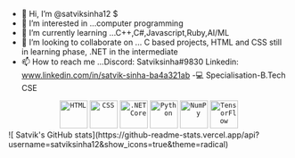 - 👋 Hi, I’m @satviksinha12                                                           $
- 👀 I’m interested in ...computer programming
- 🌱 I’m currently learning ...C++,C#,Javascript,Ruby,AI/ML 
- 💞️ I’m looking to collaborate on ... C based projects, HTML and CSS still in learning phase, .NET in the intermediate
- 📫 How to reach me ...Discord: Satviksinha#9830  Linkedin: www.linkedin.com/in/satvik-sinha-ba4a321ab
-💻 Specialisation-B.Tech CSE

      

<div align="center">
	<code><img width="50" src="https://user-images.githubusercontent.com/25181517/192158954-f88b5814-d510-4564-b285-dff7d6400dad.png" alt="HTML" title="HTML"/></code>
	<code><img width="50" src="https://user-images.githubusercontent.com/25181517/183898674-75a4a1b1-f960-4ea9-abcb-637170a00a75.png" alt="CSS" title="CSS"/></code>
	<code><img width="50" src="https://user-images.githubusercontent.com/25181517/121405754-b4f48f80-c95d-11eb-8893-fc325bde617f.png" alt=".NET Core" title=".NET Core"/></code>
	<code><img width="50" src="https://user-images.githubusercontent.com/25181517/183423507-c056a6f9-1ba8-4312-a350-19bcbc5a8697.png" alt="Python" title="Python"/></code>
	<code><img width="50" src="https://github.com/marwin1991/profile-technology-icons/assets/76012086/4ec200c2-acdf-4c42-b419-cd49cba3d09f" alt="NumPy" title="NumPy"/></code>
	<code><img width="50" src="https://user-images.githubusercontent.com/25181517/223639822-2a01e63a-a7f9-4a39-8930-61431541bc06.png" alt="TensorFlow" title="TensorFlow"/></code>
</div>
![  Satvik's GitHub stats](https://github-readme-stats.vercel.app/api?username=satviksinha12&show_icons=true&theme=radical)

<!---
satviksinha12/satviksinha12 is a ✨ special ✨ repository because its `README.md` (this file) appears on your GitHub profile.
You can click the Preview link to take a look at your changes.
--->
